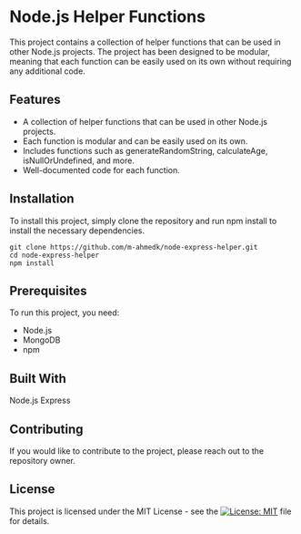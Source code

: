 # Node.js Helper Functions
This project contains a collection of helper functions that can be used in other Node.js projects. The project has been designed to be modular, meaning that each function can be easily used on its own without requiring any additional code.

## Features
- A collection of helper functions that can be used in other Node.js projects.
- Each function is modular and can be easily used on its own.
- Includes functions such as generateRandomString, calculateAge, isNullOrUndefined, and more.
- Well-documented code for each function.

## Installation
To install this project, simply clone the repository and run npm install to install the necessary dependencies.

```
git clone https://github.com/m-ahmedk/node-express-helper.git
cd node-express-helper
npm install
```

## Prerequisites
To run this project, you need:

- Node.js
- MongoDB
- npm

## Built With
Node.js
Express

## Contributing
If you would like to contribute to the project, please reach out to the repository owner.

## License
This project is licensed under the MIT License - see the [![License: MIT](https://img.shields.io/badge/License-MIT-yellow.svg)](https://github.com/m-ahmedk/node-express-helper/blob/main/LICENSE) file for details.
